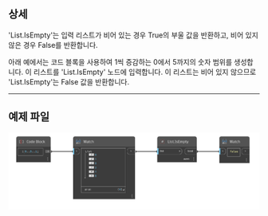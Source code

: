 ## 상세
'List.IsEmpty'는 입력 리스트가 비어 있는 경우 True의 부울 값을 반환하고, 비어 있지 않은 경우 False를 반환합니다.

아래 예에서는 코드 블록을 사용하여 1씩 증감하는 0에서 5까지의 숫자 범위를 생성합니다. 이 리스트를 'List.IsEmpty' 노드에 입력합니다. 이 리스트는 비어 있지 않으므로 'List.IsEmpty'는 False 값을 반환합니다.
___
## 예제 파일

![List.IsEmpty](./DSCore.List.IsEmpty_img.jpg)
